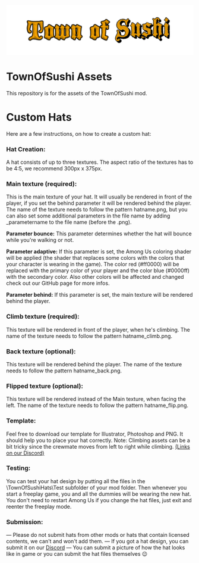 ![TheOtherHats Banner](./Images/TownOfSushiBanner.png)

# TownOfSushi Assets
This repository is for the assets of the TownOfSushi mod.

# Custom Hats
Here are a few instructions, on how to create a custom hat:

### Hat Creation:
 A hat consists of up to three textures. The aspect ratio of the textures has to be 4:5, we recommend 300px x 375px.

### Main texture (required):
This is the main texture of your hat. It will usually be rendered in front of the player, if you set the behind parameter it will be rendered behind the player.
 The name of the texture needs to follow the pattern hatname.png, but you can also set some additional parameters in the file name by adding _parametername to the file name (before the .png).

**Parameter bounce:**
This parameter determines whether the hat will bounce while you're walking or not.

**Parameter adaptive:**
If this parameter is set, the Among Us coloring shader will be applied (the shader that replaces some colors with the colors that your character is wearing in the game). The color red (#ff0000) will be replaced with the primary color of your player and the color blue (#0000ff) with the secondary color. Also other colors will be affected and changed check out our GitHub page for more infos.

**Parameter behind:**
If this parameter is set, the main texture will be rendered behind the player.

### Climb texture (required):
This texture will be rendered in front of the player, when he's climbing.
The name of the texture needs to follow the pattern hatname_climb.png.

### Back texture (optional):
This texture will be rendered behind the player.
The name of the texture needs to follow the pattern hatname_back.png.

### Flipped texture (optional):
This texture will be rendered instead of the Main texture, when facing the left.
The name of the texture needs to follow the pattern hatname_flip.png.


### Template:
Feel free to download our template for Illustrator, Photoshop and PNG. It should help you to place your hat correctly. Note: Climbing assets can be a bit tricky since the crewmate moves from left to right while climbing. [(Links on our Discord)](https://discord.com/channels/1117587305193013340/1150339800843427840)

### Testing:
You can test your hat design by putting all the files in the \TownOfSushiHats\Test subfolder of your mod folder. Then whenever you start a freeplay game, you and all the dummies will be wearing the new hat. You don't need to restart Among Us if you change the hat files, just exit and reenter the freeplay mode.

### Submission:
— Please do not submit hats from other mods or hats that contain licensed contents, we can't and won't add them.
— If you got a hat design, you can submit it on our [Discord](https://discord.com/channels/1117587305193013340/1117625601885491321)
— You can submit a picture of how the hat looks like in game or you can submit the hat files themselves :wink:

